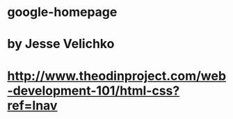 # google-homepage
# by Jesse Velichko
# http://www.theodinproject.com/web-development-101/html-css?ref=lnav